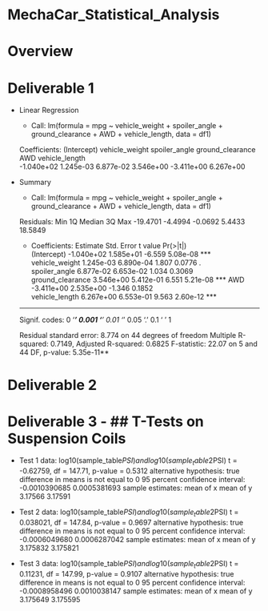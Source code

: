 # MechaCar_Statistical_Analysis

# Overview

# Deliverable 1

 - Linear Regression

 	- Call:
	lm(formula = mpg ~ vehicle_weight + spoiler_angle + ground_clearance + 
	    AWD + vehicle_length, data = df1)

	Coefficients:
	     (Intercept)    vehicle_weight     spoiler_angle  ground_clearance               AWD    vehicle_length  
	      -1.040e+02         1.245e-03         6.877e-02         3.546e+00        -3.411e+00         6.267e+00 

- Summary 

	- Call:
	lm(formula = mpg ~ vehicle_weight + spoiler_angle + ground_clearance + 
	    AWD + vehicle_length, data = df1)

	Residuals:
	     Min       1Q   Median       3Q      Max 
	-19.4701  -4.4994  -0.0692   5.4433  18.5849 

	- Coefficients:
			   Estimate Std. Error t value Pr(>|t|)    
	(Intercept)      -1.040e+02  1.585e+01  -6.559 5.08e-08 ***
	vehicle_weight    1.245e-03  6.890e-04   1.807   0.0776 .  
	spoiler_angle     6.877e-02  6.653e-02   1.034   0.3069    
	ground_clearance  3.546e+00  5.412e-01   6.551 5.21e-08 ***
	AWD              -3.411e+00  2.535e+00  -1.346   0.1852    
	vehicle_length    6.267e+00  6.553e-01   9.563 2.60e-12 ***
	---
	Signif. codes:  0 ‘***’ 0.001 ‘**’ 0.01 ‘*’ 0.05 ‘.’ 0.1 ‘ ’ 1

	Residual standard error: 8.774 on 44 degrees of freedom
	Multiple R-squared:  0.7149,	Adjusted R-squared:  0.6825 
	F-statistic: 22.07 on 5 and 44 DF,  p-value: 5.35e-11**

# Deliverable 2

# Deliverable 3 - ## T-Tests on Suspension Coils

 - Test 1
	data:  log10(sample_table$PSI) and log10(sample_table2$PSI)
	t = -0.62759, df = 147.71, p-value = 0.5312
	alternative hypothesis: true difference in means is not equal to 0
	95 percent confidence interval:
	 -0.0010390685  0.0005381693
	sample estimates:
	mean of x mean of y 
	  3.17566   3.17591

 - Test 2
	data:  log10(sample_table$PSI) and log10(sample_table2$PSI)
	t = 0.038021, df = 147.84, p-value = 0.9697
	alternative hypothesis: true difference in means is not equal to 0
	95 percent confidence interval:
	 -0.0006049680  0.0006287042
	sample estimates:
	mean of x mean of y 
	 3.175832  3.175821 

 - Test 3
	data:  log10(sample_table$PSI) and log10(sample_table2$PSI)
	t = 0.11231, df = 147.99, p-value = 0.9107
	alternative hypothesis: true difference in means is not equal to 0
	95 percent confidence interval:
	 -0.0008958496  0.0010038147
	sample estimates:
	mean of x mean of y 
	 3.175649  3.175595
